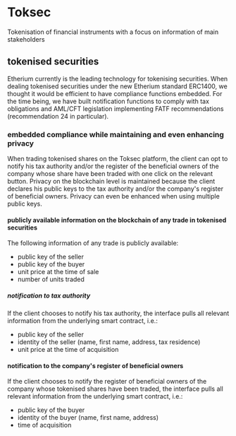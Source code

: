 # Toksec
Tokenisation of financial instruments with a focus on information of main stakeholders

## tokenised securities
Etherium currently is the leading technology for tokenising securities. When dealing tokenised securities under the new Etherium standard ERC1400, we thought it would be efficient to have compliance functions embedded. For the time being, we have built notification functions to comply with tax obligations and AML/CFT legislation implementing FATF recommendations (recommendation 24 in particular).

### embedded compliance while maintaining and even enhancing privacy
When trading tokenised shares on the Toksec platform, the client can opt to notify his tax authority and/or the register of the beneficial owners of the company whose share have been traded with one click on the relevant button. Privacy on the blockchain level is maintained because the client declares his public keys to the tax authority and/or the company's register of beneficial owners. Privacy can even be enhanced when using multiple public keys.

#### publicly available information on the blockchain of any trade in tokenised securities
The following information of any trade is publicly available:
- public key of the seller
- public key of the buyer
- unit price at the time of sale
- number of units traded

##### notification to tax authority
If the client chooses to notify his tax authority, the interface pulls all relevant information from the underlying smart contract, i.e.:
- public key of the seller
- identity of the seller (name, first name, address, tax residence)
- unit price at the time of acquisition

#### notification to the company's register of beneficial owners
If the client chooses to notify the register of beneficial owners of the company whose tokenised shares have been traded, the interface pulls all relevant information from the underlying smart contract, i.e.:
- public key of the buyer
- identity of the buyer (name, first name, address)
- time of acquisition
